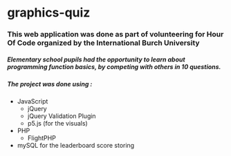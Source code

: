 # graphics-quiz

### This web application was done as part of volunteering for Hour Of Code organized by the International Burch University

##### Elementary school pupils had the opportunity to learn about programming function basics, by competing with others in 10 questions.

##### The project was done using : 
- JavaScript
  - jQuery 
  - jQuery Validation Plugin
  - p5.js (for the visuals)
- PHP
  - FlightPHP
- mySQL for the leaderboard score storing
